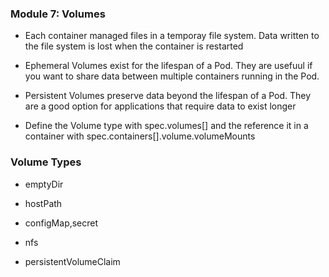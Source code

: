 ### Module 7: Volumes

- Each container managed files in a temporay file system. Data written to the file system is lost when the container is restarted

- Ephemeral Volumes exist for the lifespan of a Pod. They are usefuul if you want to share data between multiple containers running in the Pod.

- Persistent Volumes preserve data beyond the lifespan of a Pod. They are a good option for applications that require data to exist longer

- Define the Volume type with spec.volumes[] and the reference it in a container with spec.containers[].volume.volumeMounts


### Volume Types

- emptyDir 

- hostPath

- configMap,secret

- nfs

- persistentVolumeClaim
